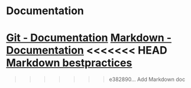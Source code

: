 # Documentation
[Git - Documentation](https://git-scm.com/doc)
[Markdown - Documentation](https://guides.github.com/features/mastering-markdown) 
<<<<<<< HEAD
[Markdown bestpractices](https://www.markdownguide.org/basic-syntax/)
=======
>>>>>>> e382890... Add Markdown doc

